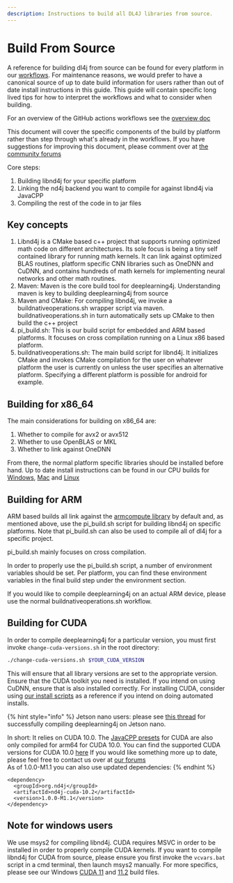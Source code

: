 ```yaml
---
description: Instructions to build all DL4J libraries from source.
---
```


# Build From Source

A reference for building dl4j from source can be found for every platform in our [workflows](https://github.com/eclipse/deeplearning4j/tree/master/.github/workflows). For maintenance reasons, we would prefer to have a canonical source of up to date build information for users rather than out of date install instructions in this guide. This guide will contain specific long lived tips for how to interpret the workflows and what to consider when building.

For an overview of the GitHub actions workflows see the [overview doc](developer-docs/github-actions-build-infra.md)

This document will cover the specific components of the build by platform rather than step through what's already in the workflows. If you have suggestions for improving this document, please comment over at [the community forums](https://community.konduit.ai/)

Core steps:

1. Building libnd4j for your specific platform
2. Linking the nd4j backend you want to compile for against libnd4j via JavaCPP
3. Compiling the rest of the code in to jar files

## Key concepts

1. Libnd4j is a CMake based c++ project that supports running optimized math code on different architectures. Its sole focus is being a tiny self contained library for running math kernels. It can link against optimized BLAS routines, platform specific CNN libraries such as OneDNN and CuDNN, and contains hundreds of math kernels for implementing neural networks and other math routines.
2. Maven: Maven is the core build tool for deeplearning4j. Understanding maven is key to building deeplearning4j from source
3. Maven and CMake: For compiling libnd4j, we invoke a buildnativeoperations.sh wrapper script via maven. buildnativeoperations.sh in turn automatically sets up CMake to then build the c++ project
4. pi\_build.sh: This is our build script for embedded and ARM based platforms. It focuses on cross compilation running on a Linux x86 based platform.
5. buildnativeoperations.sh: The main build script for libnd4j. It initializes CMake and invokes CMake compilation for the user on whatever platform the user is currently on unless the user specifies an alternative platform. Specifying a different platform is possible for android for example.

## Building for x86\_64

The main considerations for building on x86\_64 are:&#x20;

1. Whether to compile for avx2 or avx512&#x20;
2. Whether to use OpenBLAS or MKL
3. Whether to link against OneDNN

From there, the normal platform specific libraries should be installed before hand. Up to date install instructions can be found in our CPU builds for [Windows](https://github.com/eclipse/deeplearning4j/blob/master/.github/workflows/build-deploy-windows.yml), [Mac](https://github.com/eclipse/deeplearning4j/blob/master/.github/workflows/build-deploy-mac.yml) and [Linux](https://github.com/eclipse/deeplearning4j/blob/master/.github/workflows/build-deploy-linux-x86\_64.yml)

## Building for ARM

ARM based builds all link against the [armcompute library](https://github.com/ARM-software/ComputeLibrary/tree/master/arm\_compute) by default and, as mentioned above, use the pi\_build.sh script for building libnd4j on specific platforms. Note that pi\_build.sh can also be used to compile all of dl4j for a specific project.

pi\_build.sh mainly focuses on cross compilation.

In order to properly use the pi\_build.sh script, a number of environment variables should be set. Per platform, you can find these environment variables in the final build step under the environment section.

If you would like to compile deeplearning4j on an actual ARM device, please use the normal buildnativeoperations.sh workflow.

## Building for CUDA

In order to compile deeplearning4j for a particular version, you must first invoke `change-cuda-versions.sh` in the root directory:

```bash
./change-cuda-versions.sh $YOUR_CUDA_VERSION
```

This will ensure that all library versions are set to the appropriate version. Ensure that the CUDA toolkit you need is installed. If you intend on using CuDNN, ensure that is also installed correctly. For installing CUDA, consider using [our install scripts](https://github.com/KonduitAI/cuda-install/tree/master/.github/actions/) as a reference if you intend on doing automated installs.

{% hint style="info" %}
Jetson nano users: please see [this thread](https://community.konduit.ai/t/cuda-on-jetson-nano/1364) for successfully compiling deeplearning4j on Jetson nano.

In short: It relies on CUDA 10.0. The [JavaCPP presets](https://github.com/bytedeco/javacpp-presets) for CUDA are also only compiled for arm64 for CUDA 10.0. You can find the supported CUDA versions for CUDA 10.0 [here](https://repo1.maven.org/maven2/org/bytedeco/cuda/10.0-7.4-1.5/) If you would like something more up to date, please feel free to contact us over at [our forums](https://community.ko)\
As of 1.0.0-M1.1 you can also use updated dependencies:
{% endhint %}

```
<dependency>
  <groupId>org.nd4j</groupId>
  <artifactId>nd4j-cuda-10.2</artifactId>
  <version>1.0.0-M1.1</version>
</dependency>
```

## Note for windows users

We use msys2 for compiling libnd4j. CUDA requires MSVC in order to be installed in order to properly compile CUDA kernels. If you want to compile libnd4j for CUDA from source, please ensure you first invoke the `vcvars.bat` script in a cmd terminal, then launch msys2 manually. For more specifics, please see our Windows [CUDA 11](https://github.com/eclipse/deeplearning4j/blob/master/.github/workflows/build-deploy-windows-cuda-11.0.yml) and [11.2](https://github.com/eclipse/deeplearning4j/blob/master/.github/workflows/build-deploy-windows-cuda-11.0.yml) build files.
